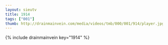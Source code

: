 ```yaml
--- 
layout: sieutv
title: 1914
tags: ["001"]
thumb: http://drainmainvein.com/media/videos/tmb/000/001/914/player.jpg
---
```

{% include drainmainvein key="1914" %} 
